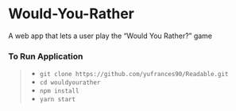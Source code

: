# Would-You-Rather
A web app that lets a user play the “Would You Rather?” game

### To Run Application

> - `git clone https://github.com/yufrances90/Readable.git`
> - `cd wouldyourather`
> - `npm install`
> - `yarn start`
